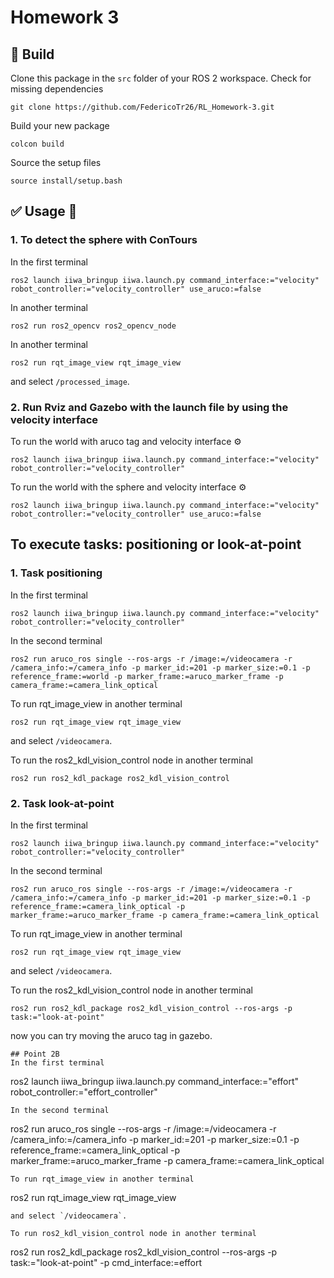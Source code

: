 # Homework 3

## :hammer: Build

Clone this package in the `src` folder of your ROS 2 workspace. Check for missing dependencies
```
git clone https://github.com/FedericoTr26/RL_Homework-3.git
```

Build your new package

```
colcon build
```
Source the setup files

```
source install/setup.bash
```
## :white_check_mark: Usage 🤖

### 1. To detect the sphere with ConTours
In the first terminal
```
ros2 launch iiwa_bringup iiwa.launch.py command_interface:="velocity" robot_controller:="velocity_controller" use_aruco:=false
```
In another terminal
```
ros2 run ros2_opencv ros2_opencv_node 
```
In another terminal
```
ros2 run rqt_image_view rqt_image_view
```
and select `/processed_image`.

### 2. Run Rviz and Gazebo with the launch file by using the velocity interface

To run the world with aruco tag and velocity interface
⚙️
```
ros2 launch iiwa_bringup iiwa.launch.py command_interface:="velocity" robot_controller:="velocity_controller"
```

To run the world with the sphere and velocity interface ⚙️
```
ros2 launch iiwa_bringup iiwa.launch.py command_interface:="velocity" robot_controller:="velocity_controller" use_aruco:=false
```

## To execute tasks: positioning or look-at-point
### 1. Task positioning
In the first terminal
```
ros2 launch iiwa_bringup iiwa.launch.py command_interface:="velocity" robot_controller:="velocity_controller"
```
In the second terminal
```
ros2 run aruco_ros single --ros-args -r /image:=/videocamera -r /camera_info:=/camera_info -p marker_id:=201 -p marker_size:=0.1 -p reference_frame:=world -p marker_frame:=aruco_marker_frame -p camera_frame:=camera_link_optical
```
To run rqt_image_view in another terminal
```
ros2 run rqt_image_view rqt_image_view
```
and select `/videocamera`.

To run the ros2_kdl_vision_control node in another terminal
```
ros2 run ros2_kdl_package ros2_kdl_vision_control
```
### 2. Task look-at-point
In the first terminal
```
ros2 launch iiwa_bringup iiwa.launch.py command_interface:="velocity" robot_controller:="velocity_controller"
```
In the second terminal
```
ros2 run aruco_ros single --ros-args -r /image:=/videocamera -r /camera_info:=/camera_info -p marker_id:=201 -p marker_size:=0.1 -p reference_frame:=camera_link_optical -p marker_frame:=aruco_marker_frame -p camera_frame:=camera_link_optical
```
To run rqt_image_view in another terminal
```
ros2 run rqt_image_view rqt_image_view
```
and select `/videocamera`.

To run the ros2_kdl_vision_control node in another terminal
```
ros2 run ros2_kdl_package ros2_kdl_vision_control --ros-args -p task:="look-at-point"
```
now you can try moving the aruco tag in gazebo.
```
## Point 2B
In the first terminal
```
ros2 launch iiwa_bringup iiwa.launch.py command_interface:="effort" robot_controller:="effort_controller"
```
In the second terminal
```
ros2 run aruco_ros single --ros-args -r /image:=/videocamera -r /camera_info:=/camera_info -p marker_id:=201 -p marker_size:=0.1 -p reference_frame:=camera_link_optical -p marker_frame:=aruco_marker_frame -p camera_frame:=camera_link_optical
```
To run rqt_image_view in another terminal
```
ros2 run rqt_image_view rqt_image_view
```
and select `/videocamera`.

To run ros2_kdl_vision_control node in another terminal
```
ros2 run ros2_kdl_package ros2_kdl_vision_control --ros-args -p task:="look-at-point" -p cmd_interface:=effort
```

